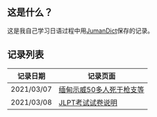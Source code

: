 ## 这是什么？

这是我自己学习日语过程中用[JumanDict](https://github.com/CoryXie/JumanDict)保存的记录。

## 记录列表

记录日期 | 记录页面
------------ | -------------
2021/03/07 | [缅甸示威50多人死于枪支等](0001-缅甸示威50多人死于枪支等.md)
2021/03/08 | [JLPT考试试卷说明](0002-JLPT考试试卷说明.md)

